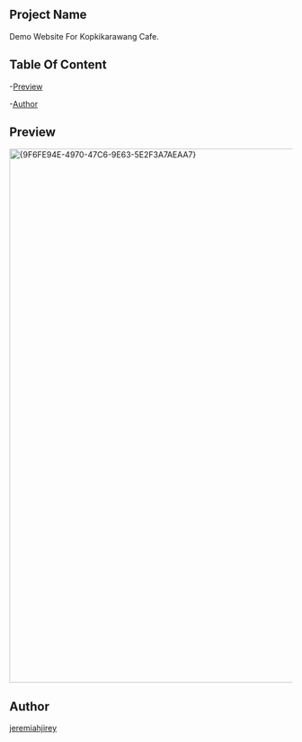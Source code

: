 ## Project Name

Demo Website For Kopkikarawang Cafe.

## Table Of Content

-[Preview](#preview)

-[Author](#author)




## Preview
<img width="950" alt="{9F6FE94E-4970-47C6-9E63-5E2F3A7AEAA7}" src="https://github.com/user-attachments/assets/253a320b-f79c-4c2c-86fb-64646c002652" />






## Author
[jeremiahjirey](https://www.instagram.com/jeremiahjirei/profilecard/?igsh=MXNnNWMxYzE1amVydg==)




